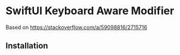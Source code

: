 # SwiftUI Keyboard Aware Modifier

Based on https://stackoverflow.com/a/59098816/2715716

## Installation
